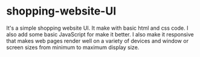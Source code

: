 # shopping-website-UI
It's a simple shopping website UI. It make with basic html and css code. I also add some basic JavaScript for make it better. I also make it responsive that makes web pages render well on a variety of devices and window or screen sizes from minimum to maximum display size.
